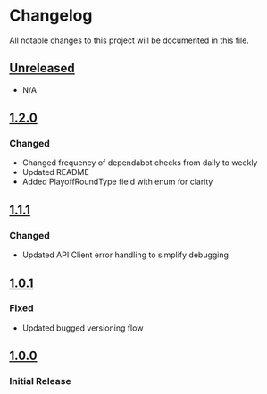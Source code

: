 # Changelog

All notable changes to this project will be documented in this file.

## [Unreleased]

- N/A

## [1.2.0]

### Changed

- Changed frequency of dependabot checks from daily to weekly
- Updated README
- Added PlayoffRoundType field with enum for clarity

## [1.1.1]

### Changed

- Updated API Client error handling to simplify debugging

## [1.0.1]

### Fixed

- Updated bugged versioning flow

## [1.0.0]

### Initial Release

[Unreleased]: https://github.com/joeyagreco/sleeper/compare/v1.2.0...HEAD

[1.2.0]: https://github.com/joeyagreco/sleeper/compare/v1.1.1...v1.2.0

[1.1.1]: https://github.com/joeyagreco/sleeper/compare/v1.0.1...v1.1.1

[1.0.1]: https://github.com/joeyagreco/sleeper/compare/v1.0.0...v1.0.1

[1.0.0]: https://github.com/joeyagreco/sleeper/releases/tag/v1.0.0
